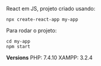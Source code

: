 React em JS, projeto criado usando:
```
npx create-react-app my-app
```
Para rodar o projeto:
```
cd my-app
npm start
```
**Versions**
PHP: 7.4.10
XAMPP: 3.2.4